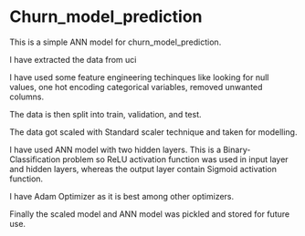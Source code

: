 # Churn_model_prediction

This is a simple ANN model for churn_model_prediction.

I have extracted the data from uci

I have used some feature engineering techinques like looking for null values, one hot encoding categorical variables, removed unwanted columns.

The data is then split into train, validation, and test.

The data got scaled with Standard scaler technique and taken for modelling.

I have used ANN model with two hidden layers. This is a Binary-Classification problem so ReLU activation function was used in input layer and hidden layers, whereas the output layer contain Sigmoid activation function.

I have Adam Optimizer as it is best among other optimizers.

Finally the scaled model and ANN model was pickled and stored for future use.

